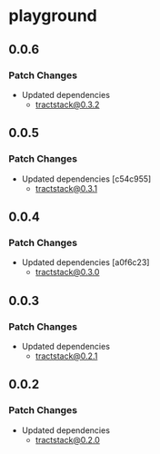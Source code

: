 # playground

## 0.0.6

### Patch Changes

- Updated dependencies
  - tractstack@0.3.2

## 0.0.5

### Patch Changes

- Updated dependencies [c54c955]
  - tractstack@0.3.1

## 0.0.4

### Patch Changes

- Updated dependencies [a0f6c23]
  - tractstack@0.3.0

## 0.0.3

### Patch Changes

- Updated dependencies
  - tractstack@0.2.1

## 0.0.2

### Patch Changes

- Updated dependencies
  - tractstack@0.2.0
